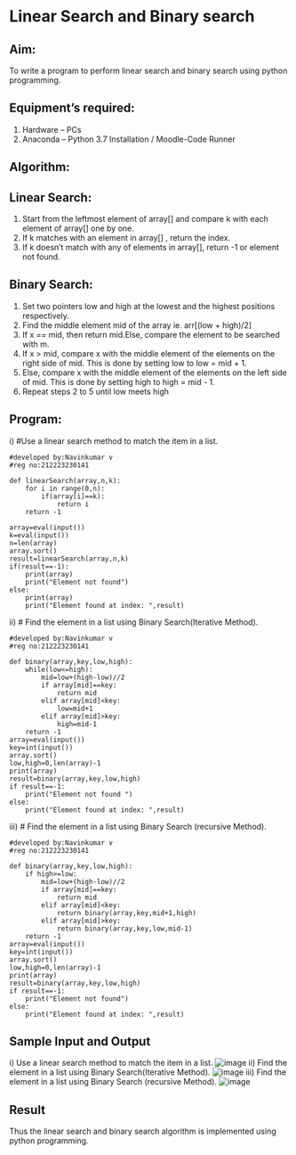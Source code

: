 # Linear Search and Binary search
## Aim:
To write a program to perform linear search and binary search using python programming.
## Equipment’s required:
1.	Hardware – PCs
2.	Anaconda – Python 3.7 Installation / Moodle-Code Runner
## Algorithm:
## Linear Search:
1.	Start from the leftmost element of array[] and compare k with each element of array[] one by one.
2.	If k matches with an element in array[] , return the index.
3.	If k doesn’t match with any of elements in array[], return -1 or element not found.
## Binary Search:
1.	Set two pointers low and high at the lowest and the highest positions respectively.
2.	Find the middle element mid of the array ie. arr[(low + high)/2]
3.	If x == mid, then return mid.Else, compare the element to be searched with m.
4.	If x > mid, compare x with the middle element of the elements on the right side of mid. This is done by setting low to low = mid + 1.
5.	Else, compare x with the middle element of the elements on the left side of mid. This is done by setting high to high = mid - 1.
6.	Repeat steps 2 to 5 until low meets high
## Program:
i)	#Use a linear search method to match the item in a list.
```
#developed by:Navinkumar v
#reg no:212223230141

def linearSearch(array,n,k):
    for i in range(0,n):
        if(array[i]==k):
            return i
    return -1

array=eval(input())
k=eval(input())
n=len(array)
array.sort()
result=linearSearch(array,n,k)
if(result==-1):
    print(array)
    print("Element not found")
else:
    print(array)
    print("Element found at index: ",result)
```
ii)	# Find the element in a list using Binary Search(Iterative Method).
```
#developed by:Navinkumar v
#reg no:212223230141

def binary(array,key,low,high):
    while(low<=high):
        mid=low+(high-low)//2
        if array[mid]==key:
            return mid
        elif array[mid]<key:
            low=mid+1
        elif array[mid]>key:
            high=mid-1
    return -1
array=eval(input())
key=int(input())
array.sort()
low,high=0,len(array)-1
print(array)
result=binary(array,key,low,high)
if result==-1:
    print("Element not found ")
else:
    print("Element found at index: ",result)
```
iii)	# Find the element in a list using Binary Search (recursive Method).
```
#developed by:Navinkumar v
#reg no:212223230141

def binary(array,key,low,high):
    if high>=low:
        mid=low+(high-low)//2
        if array[mid]==key:
            return mid
        elif array[mid]<key:
            return binary(array,key,mid+1,high)
        elif array[mid]>key:
            return binary(array,key,low,mid-1)
    return -1
array=eval(input())
key=int(input())
array.sort()
low,high=0,len(array)-1
print(array)
result=binary(array,key,low,high)
if result==-1:
    print("Element not found")
else:
    print("Element found at index: ",result)
```
## Sample Input and Output
i) Use a linear search method to match the item in a list.
![image](https://github.com/navinofficial/Search-Algorithms/assets/151710204/2761d12b-1884-4016-bd51-463b1b8626a4)
ii) Find the element in a list using Binary Search(Iterative Method).
![image](https://github.com/navinofficial/Search-Algorithms/assets/151710204/1f8db012-151a-4053-a269-0ad9a00c6b11)
iii) Find the element in a list using Binary Search (recursive Method).
![image](https://github.com/navinofficial/Search-Algorithms/assets/151710204/7ab71552-7e3c-4a7a-8f16-0bb09a75f3ff)
## Result
Thus the linear search and binary search algorithm is implemented using python programming.
